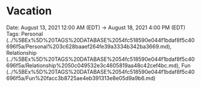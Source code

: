 # Vacation

Date: August 13, 2021 12:00 AM (EDT) → August 18, 2021 4:00 PM (EDT)
Tags: Personal (../%5BEx%5D%20TAGS%20DATABASE%2054fc518590e044f1bdaf8f5c40696f5a/Personal%203c628baaef264fe39a3334b342ba3669.md), Relationship (../%5BEx%5D%20TAGS%20DATABASE%2054fc518590e044f1bdaf8f5c40696f5a/Relationship%2050c049532e3c4605819aa48c42cef4bc.md), Fun (../%5BEx%5D%20TAGS%20DATABASE%2054fc518590e044f1bdaf8f5c40696f5a/Fun%20facc3b8725ae4eb391313e8e05d9a9b6.md)